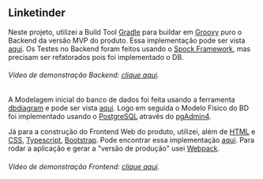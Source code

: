 <h2>Linketinder</h2>

<p>
Neste projeto, utilizei a Build Tool <a href="https://gradle.org/">Gradle</a> para buildar em <a href="https://groovy-lang.org/">Groovy</a> puro o Backend da versão MVP do produto. Essa implementação pode ser vista <a href="https://github.com/jgmarquesm/Linketinder/tree/main/BackendGradle">aqui</a>.
Os Testes no Backend foram feitos usando o <a href="https://spockframework.org/">Spock Framework</a>, mas precisam ser refatorados pois foi implementado o DB.
</p>
<h6>Vídeo de demonstração Backend: <a href="https://www.linkedin.com/feed/update/urn:li:activity:6984985060189847552/">clique aqui</a>.</h6>

<p>
A Modelagem inicial do banco de dados foi feita usando a ferramenta <a href="https://dbdiagram.io/home">dbdiagram</a> e pode ser vista <a href="https://github.com/jgmarquesm/Linketinder/tree/main/BackendGradle/SQL/">aqui</a>.
Logo em seguida o Modelo Físico do BD foi implementado usando o <a href="https://www.postgresql.org/">PostgreSQL</a> através do <a href="https://www.pgadmin.org/">pgAdmin4</a>.
</p>

<p>
Já para a construção do Frontend Web do produto, utilizei, além de <a href="https://developer.mozilla.org/en-US/docs/Web/HTML">HTML</a> e <a href="https://developer.mozilla.org/en-US/docs/Web/CSS">CSS</a>, <a href="https://www.typescriptlang.org/">Typescript</a>, <a href="https://getbootstrap.com/">Bootstrap</a>.
Pode encontrar essa implementação <a href="https://github.com/jgmarquesm/Linketinder/tree/main/Frontend">aqui</a>.
Para rodar a aplicação e gerar a "versão de produção" usei <a href="https://webpack.js.org/">Webpack</a>.
</p>
<h6>Vídeo de demonstração Frontend: <a href="https://www.linkedin.com/feed/update/urn:li:ugcPost:6983311599298097152/">clique aqui</a>.</h6>
